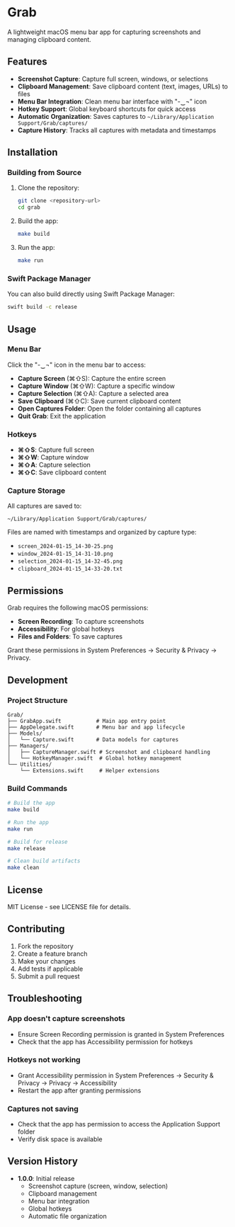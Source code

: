 # Grab

A lightweight macOS menu bar app for capturing screenshots and managing clipboard content.

## Features

- **Screenshot Capture**: Capture full screen, windows, or selections
- **Clipboard Management**: Save clipboard content (text, images, URLs) to files
- **Menu Bar Integration**: Clean menu bar interface with "-‿¬" icon
- **Hotkey Support**: Global keyboard shortcuts for quick access
- **Automatic Organization**: Saves captures to `~/Library/Application Support/Grab/captures/`
- **Capture History**: Tracks all captures with metadata and timestamps

## Installation

### Building from Source

1. Clone the repository:
   ```bash
   git clone <repository-url>
   cd grab
   ```

2. Build the app:
   ```bash
   make build
   ```

3. Run the app:
   ```bash
   make run
   ```

### Swift Package Manager

You can also build directly using Swift Package Manager:

```bash
swift build -c release
```

## Usage

### Menu Bar

Click the "-‿¬" icon in the menu bar to access:

- **Capture Screen** (⌘⇧S): Capture the entire screen
- **Capture Window** (⌘⇧W): Capture a specific window
- **Capture Selection** (⌘⇧A): Capture a selected area
- **Save Clipboard** (⌘⇧C): Save current clipboard content
- **Open Captures Folder**: Open the folder containing all captures
- **Quit Grab**: Exit the application

### Hotkeys

- **⌘⇧S**: Capture full screen
- **⌘⇧W**: Capture window
- **⌘⇧A**: Capture selection
- **⌘⇧C**: Save clipboard content

### Capture Storage

All captures are saved to:
```
~/Library/Application Support/Grab/captures/
```

Files are named with timestamps and organized by capture type:
- `screen_2024-01-15_14-30-25.png`
- `window_2024-01-15_14-31-10.png`
- `selection_2024-01-15_14-32-45.png`
- `clipboard_2024-01-15_14-33-20.txt`

## Permissions

Grab requires the following macOS permissions:

- **Screen Recording**: To capture screenshots
- **Accessibility**: For global hotkeys
- **Files and Folders**: To save captures

Grant these permissions in System Preferences → Security & Privacy → Privacy.

## Development

### Project Structure

```
Grab/
├── GrabApp.swift           # Main app entry point
├── AppDelegate.swift       # Menu bar and app lifecycle
├── Models/
│   └── Capture.swift       # Data models for captures
├── Managers/
│   ├── CaptureManager.swift # Screenshot and clipboard handling
│   └── HotkeyManager.swift  # Global hotkey management
└── Utilities/
    └── Extensions.swift     # Helper extensions
```

### Build Commands

```bash
# Build the app
make build

# Run the app
make run

# Build for release
make release

# Clean build artifacts
make clean
```

## License

MIT License - see LICENSE file for details.

## Contributing

1. Fork the repository
2. Create a feature branch
3. Make your changes
4. Add tests if applicable
5. Submit a pull request

## Troubleshooting

### App doesn't capture screenshots
- Ensure Screen Recording permission is granted in System Preferences
- Check that the app has Accessibility permission for hotkeys

### Hotkeys not working
- Grant Accessibility permission in System Preferences → Security & Privacy → Privacy → Accessibility
- Restart the app after granting permissions

### Captures not saving
- Check that the app has permission to access the Application Support folder
- Verify disk space is available

## Version History

- **1.0.0**: Initial release
  - Screenshot capture (screen, window, selection)
  - Clipboard management
  - Menu bar integration
  - Global hotkeys
  - Automatic file organization